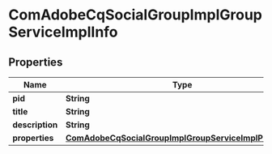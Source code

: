 

# ComAdobeCqSocialGroupImplGroupServiceImplInfo

## Properties

Name | Type | Description | Notes
------------ | ------------- | ------------- | -------------
**pid** | **String** |  |  [optional]
**title** | **String** |  |  [optional]
**description** | **String** |  |  [optional]
**properties** | [**ComAdobeCqSocialGroupImplGroupServiceImplProperties**](ComAdobeCqSocialGroupImplGroupServiceImplProperties.md) |  |  [optional]



